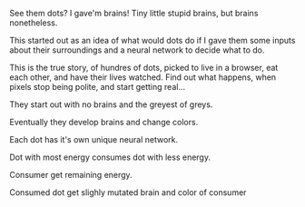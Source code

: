 
See them dots? I gave'm brains! Tiny little stupid brains, but brains nonetheless.


This started out as an idea of what would dots do if I gave them some inputs about their surroundings and a neural network to decide what to do. 


This is the true story, of hundres of dots, picked to live in a browser, eat each other, and have their lives watched. Find out what happens, when pixels stop being polite, and start getting real... 


They start out with no brains and the greyest of greys.

Eventually they develop brains and change colors.

Each dot has it's own unique neural network. 

Dot with most energy consumes dot with less energy.

Consumer get remaining energy.

Consumed dot get slighly mutated brain and color of consumer

